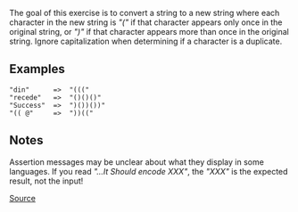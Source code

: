The goal of this exercise is to convert a string to a new string where each character in the new string is *"("* if that character appears only once in the original string, or *")"* if that character appears more than once in the original string. Ignore capitalization when determining if a character is a duplicate.

## Examples
````
"din"      =>  "((("
"recede"   =>  "()()()"
"Success"  =>  ")())())"
"(( @"     =>  "))((" 
````

## Notes
Assertion messages may be unclear about what they display in some languages. If you read *"...It Should encode XXX"*, the *"XXX"* is the expected result, not the input!

[Source](https://www.codewars.com/kata/54b42f9314d9229fd6000d9c)
